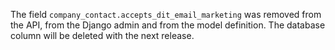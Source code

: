 The field `company_contact.accepts_dit_email_marketing` was removed from the API, from the Django admin and from the model definition. The database column will be deleted with the next release.